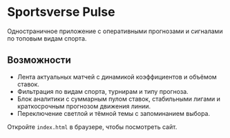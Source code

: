 # Sportsverse Pulse

Одностраничное приложение с оперативными прогнозами и сигналами по топовым видам спорта.

## Возможности
- Лента актуальных матчей с динамикой коэффициентов и объёмом ставок.
- Фильтрация по видам спорта, турнирам и типу прогноза.
- Блок аналитики с суммарным пулом ставок, стабильными лигами и краткосрочным прогнозом движения линии.
- Переключение светлой и тёмной темы с запоминанием выбора.

Откройте `index.html` в браузере, чтобы посмотреть сайт.
